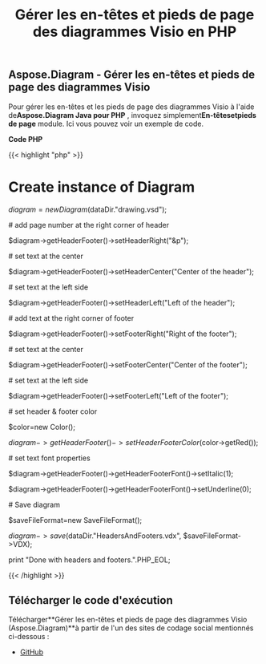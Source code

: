 ﻿---
title: Gérer les en-têtes et pieds de page des diagrammes Visio en PHP
type: docs
weight: 10
url: /fr/java/manage-headers-and-footers-of-the-visio-diagrams-in-php/
---
## **Aspose.Diagram - Gérer les en-têtes et pieds de page des diagrammes Visio**
 Pour gérer les en-têtes et les pieds de page des diagrammes Visio à l'aide de**Aspose.Diagram Java pour PHP** , invoquez simplement**En-têtesetpieds de page** module. Ici vous pouvez voir un exemple de code.

**Code PHP**

{{< highlight "php" >}}

 # Create instance of Diagram

$diagram=new Diagram($dataDir."drawing.vsd");

\# add page number at the right corner of header

$diagram->getHeaderFooter()->setHeaderRight("&p");

\# set text at the center

$diagram->getHeaderFooter()->setHeaderCenter("Center of the header");

\# set text at the left side

$diagram->getHeaderFooter()->setHeaderLeft("Left of the header");

\# add text at the right corner of footer

$diagram->getHeaderFooter()->setFooterRight("Right of the footer");

\# set text at the center

$diagram->getHeaderFooter()->setFooterCenter("Center of the footer");

\# set text at the left side

$diagram->getHeaderFooter()->setFooterLeft("Left of the footer");

\# set header & footer color

$color=new Color();

$diagram->getHeaderFooter()->setHeaderFooterColor($color->getRed());

\# set text font properties

$diagram->getHeaderFooter()->getHeaderFooterFont()->setItalic(1);

$diagram->getHeaderFooter()->getHeaderFooterFont()->setUnderline(0);

\# Save diagram

$saveFileFormat=new SaveFileFormat();

$diagram->save($dataDir."HeadersAndFooters.vdx", $saveFileFormat->VDX);

print "Done with headers and footers.".PHP_EOL;

{{< /highlight >}}
## **Télécharger le code d'exécution**
 Télécharger**Gérer les en-têtes et pieds de page des diagrammes Visio (Aspose.Diagram)**à partir de l'un des sites de codage social mentionnés ci-dessous :

- [GitHub](https://github.com/asposediagram/Aspose.Diagram-for-Java/blob/master/Plugins/Aspose_Diagram_Java_for_PHP/src/aspose/diagram/WorkingwithHeadersandFooters/HeadersAndFooters.php)
